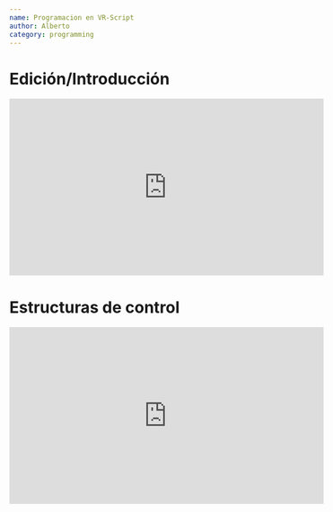 ```yaml
---
name: Programacion en VR-Script
author: Alberto
category: programming
---
```

# Edición/Introducción
<iframe width="560" height="315" src="https://www.youtube.com/embed/pm5vUXY4z1s" title="YouTube video player" frameborder="0" allow="accelerometer; autoplay; clipboard-write; encrypted-media; gyroscope; picture-in-picture" allowfullscreen></iframe>

# Estructuras de control
<iframe width="560" height="315" src="https://www.youtube.com/embed/U685yKAEau8" title="YouTube video player" frameborder="0" allow="accelerometer; autoplay; clipboard-write; encrypted-media; gyroscope; picture-in-picture" allowfullscreen></iframe>
